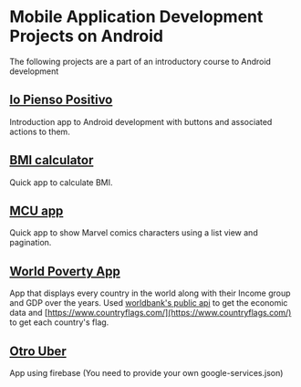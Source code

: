 # Mobile Application Development Projects on Android
The following projects are a part of an introductory course to Android development

## [Io Pienso Positivo](../../tree/IoPiensoPositivo)
Introduction app to Android development with buttons and associated actions to them.

## [BMI calculator](../../tree/imc)
Quick app to calculate BMI.

## [MCU app](../../tree/MCU)
Quick app to show Marvel comics characters using a list view and pagination.

## [World Poverty App](../../tree/WorldPovertyApp)
App that displays every country in the world along with their Income group and GDP over the years. Used [worldbank's public api](https://datahelpdesk.worldbank.org/knowledgebase/articles/889386-developer-information-overview) to get the economic data and [https://www.countryflags.com/](https://www.countryflags.com/) to get each country's flag.

## [Otro Uber](../../tree/otro-uber)
App using firebase (You need to provide your own google-services.json)
